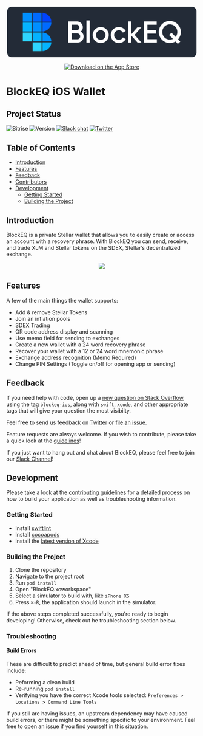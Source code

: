 
<p align="center">
  <a style="" href="https://blockeq.com/">
    <img alt="BlockEQ" title="BlockEQ" src="docs/logo.png" width="500">
  </a>
</p>

<p align="center">
  <a href="https://itunes.apple.com/us/app/blockeq/id1398109403?mt=8">
    <img alt="Download on the App Store" title="App Store" src="https://i.imgur.com/0n2zqHD.png" width="140">
  </a>
</p>

# BlockEQ iOS Wallet

## Project Status
![Bitrise](https://img.shields.io/bitrise/7be4eaf61e417b10/develop.svg?token=fqz2aV5-9h2PA5DHNG9CGg)
![Version](https://img.shields.io/itunes/v/1398109403.svg)
[![Slack chat](https://img.shields.io/badge/chat-on_slack-004FB9.svg?&logo=slack)](https://blockeq.slack.com)
[![Twitter](https://img.shields.io/twitter/url/https/github.com/block-equity/stellar-ios-wallet.svg?style=social)](https://twitter.com/block_eq)

## Table of Contents
- [Introduction](#introduction)
- [Features](#features)
- [Feedback](#feedback)
- [Contributors](#contributors)
- [Development](#development)
  - [Getting Started](#getting-started)
  - [Building the Project](#building-the-project)

## Introduction
BlockEQ is a private Stellar wallet that allows you to easily create or access an account with a recovery phrase. With BlockEQ you can send, receive, and trade XLM and Stellar tokens on the SDEX, Stellar’s decentralized exchange.

<p align="center">
  <img src ="https://blockeq.com/01d2b4822d66a99ac60aebf2f046b459.png" width=350>
</p>

## Features

A few of the main things the wallet supports:

* Add & remove Stellar Tokens
* Join an inflation pools
* SDEX Trading
* QR code address display and scanning
* Use memo field for sending to exchanges
* Create a new wallet with a 24 word recovery phrase
* Recover your wallet with a 12 or 24 word mnemonic phrase
* Exchange address recognition (Memo Required)
* Change PIN Settings (Toggle on/off for opening app or sending)

## Feedback

If you need help with code, open up a [new question on Stack Overflow](https://stackoverflow.com/tags/blockeq-ios), using the tag `blockeq-ios`, along with `swift`, `xcode`, and other appropriate tags that will give your question the most visibilty.

Feel free to send us feedback on [Twitter](https://twitter.com/block_eq) or [file an issue](https://github.com/block-equity/stellar-ios-wallet/issues/new). 

Feature requests are always welcome. If you wish to contribute, please take a quick look at the [guidelines](./CONTRIBUTING.md)!

If you just want to hang out and chat about BlockEQ, please feel free to join our [Slack Channel](https://blockeq.slack.com)!

## Development
Please take a look at the [contributing guidelines](./CONTRIBUTING.md) for a detailed process on how to build your application as well as troubleshooting information.

### Getting Started
* Install [swiftlint](https://github.com/realm/SwiftLint)
* Install [cocoapods](https://cocoapods.org)
* Install the [latest version of Xcode](https://developer.apple.com)

### Building the Project
1. Clone the repository
2. Navigate to the project root
3. Run `pod install`
4. Open "BlockEQ.xcworkspace"
5. Select a simulator to build with, like `iPhone XS`
6. Press `⌘-R`, the application should launch in the simulator.

If the above steps completed successfully, you're ready to begin developing! Otherwise, check out he troubleshooting section below.

### Troubleshooting

#### Build Errors
These are difficult to predict ahead of time, but general build error fixes include:
* Peforming a clean build
* Re-running `pod install`
* Verifying you have the correct Xcode tools selected: `Preferences > Locations > Command Line Tools`

If you still are having issues, an upstream dependency may have caused build errors, or there might be something specific to your environment. Feel free to open an issue if you find yourself in this situation.